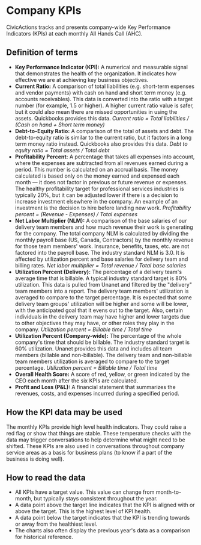 # Company KPIs

CivicActions tracks and presents company-wide Key Performance Indicators (KPIs) at each monthly All Hands Call (AHC).

## Definition of terms

- **Key Performance Indicator (KPI):** A numerical and measurable signal that demonstrates the health of the organization. It indicates how effective we are at achieving key business objectives.
- **Current Ratio:** A comparison of total liabilities (e.g. short-term expenses and vendor payments) with cash on hand and short term money (e.g. accounts receivables). This data is converted into the ratio with a target number (for example, 1.5 or higher). A higher current ratio value is safer, but it could also mean there are missed opportunities in using the assets. Quickbooks provides this data. _Current ratio = Total liabilities / (Cash on hand + Short term money)_
- **Debt-to-Equity Ratio:** A comparison of the total of assets and debt. The debt-to-equity ratio is similar to the current ratio, but it factors in a long term money ratio instead. Quickbooks also provides this data. _Debt to equity ratio = Total assets / Total debt_
- **Profitability Percent:** A percentage that takes all expenses into account, where the expenses are subtracted from all revenues earned during a period. This number is calculated on an accrual basis. The money calculated is based only on the money earned and expensed each month — it does not factor in previous or future revenue or expenses. The healthy profitability target for professional services industries is typically 20%, but it can be adjusted lower if there is a decision to increase investment elsewhere in the company. An example of an investment is the decision to hire before landing new work. _Profitability percent = (Revenue - Expenses) / Total expenses_
- **Net Labor Multiplier (NLM):** A comparison of the base salaries of our delivery team members and how much revenue their work is generating for the company. The total company NLM is calculated by dividing the monthly payroll base (US, Canada, Contractors) by the monthly revenue for those team members' work. Insurance, benefits, taxes, etc. are not factored into the payroll base. The industry standard NLM is 3.0. It is affected by utilization percent and base salaries for delivery team and billing rates. _Net labor multiplier = Total revenue / Total base salaries_
- **Utilization Percent (Delivery):** The percentage of a delivery team's average time that is billable. A typical industry standard target is 80% utilization. This data is pulled from Unanet and filtered by the "delivery" team members into a report. The delivery team members' utilization is averaged to compare to the target percentage. It is expected that some delivery team groups' utilization will be higher and some will be lower, with the anticipated goal that it evens out to the target. Also, certain individuals in the delivery team may have higher and lower targets due to other objectives they may have, or other roles they play in the company. _Utilization percent = Billable time / Total time_
- **Utilization Percent (Company-wide):** The percentage of the whole company's time that should be billable. The industry standard target is 60% utilization. Unanet provides this data and includes all team members (billable and non-billable). The delivery team and non-billable team members utilization is averaged to compare to the target percentage. _Utilization percent = Billable time / Total time_
- **Overall Health Score:** A score of red, yellow, or green indicated by the CEO each month after the six KPIs are calculated.
- **Profit and Loss (P&L):** A financial statement that summarizes the revenues, costs, and expenses incurred during a specified period.

## How the KPI data may be used

The monthly KPIs provide high level health indicators. They could raise a red flag or show that things are stable. These temperature checks with the data may trigger conversations to help determine what might need to be shifted. These KPIs are also used in conversations throughout company service areas as a basis for business plans (to know if a part of the business is doing well).

## How to read the data

- All KPIs have a target value. This value can change from month-to-month, but typically stays consistent throughout the year.
- A data point above the target line indicates that the KPI is aligned with or above the target. This is the highest level of KPI health.
- A data point below the target indicates that the KPI is trending towards or away from the healthiest level.
- The charts also often display the previous year's data as a comparison for historical reference.
